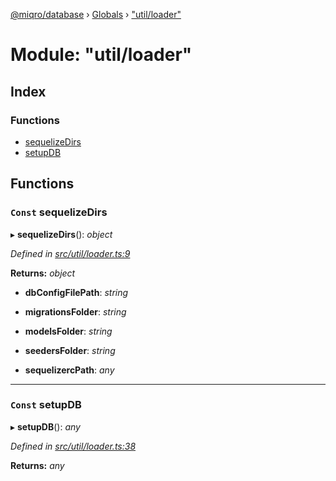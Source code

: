 [@miqro/database](../README.md) › [Globals](../globals.md) › ["util/loader"](_util_loader_.md)

# Module: "util/loader"

## Index

### Functions

* [sequelizeDirs](_util_loader_.md#const-sequelizedirs)
* [setupDB](_util_loader_.md#const-setupdb)

## Functions

### `Const` sequelizeDirs

▸ **sequelizeDirs**(): *object*

*Defined in [src/util/loader.ts:9](https://github.com/claukers/miqro-sequelize/blob/fbcb301/src/util/loader.ts#L9)*

**Returns:** *object*

* **dbConfigFilePath**: *string*

* **migrationsFolder**: *string*

* **modelsFolder**: *string*

* **seedersFolder**: *string*

* **sequelizercPath**: *any*

___

### `Const` setupDB

▸ **setupDB**(): *any*

*Defined in [src/util/loader.ts:38](https://github.com/claukers/miqro-sequelize/blob/fbcb301/src/util/loader.ts#L38)*

**Returns:** *any*
